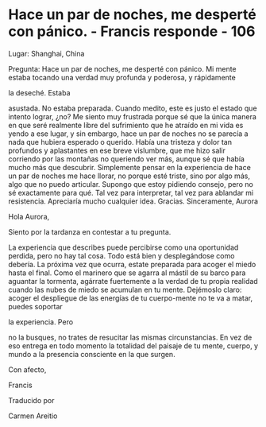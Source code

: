 # Hace un par de noches, me desperté con pánico. - Francis responde - 106

Lugar: Shanghai, China

Pregunta: Hace un par de noches, me desperté con pánico. Mi mente estaba tocando una verdad muy profunda y poderosa, y rápidamente 

la deseché. Estaba

 asustada. No estaba preparada. Cuando medito, este es justo el estado que intento lograr, ¿no? Me siento muy frustrada porque sé que la única manera en que seré realmente libre del sufrimiento que he atraído en mi vida es yendo a ese lugar, y sin embargo, hace un par de noches no se parecía a nada que hubiera esperado o querido. Había una tristeza y dolor tan profundos y aplastantes en ese breve vislumbre, que me hizo salir corriendo por las montañas no queriendo ver más, aunque sé que había mucho más que descubrir. Simplemente pensar en la experiencia de hace un par de noches me hace llorar, no porque esté triste, sino por algo más, algo que no puedo articular. Supongo que estoy pidiendo consejo, pero no sé exactamente para qué. Tal vez para interpretar, tal vez para ablandar mi resistencia. Apreciaría mucho cualquier idea. Gracias. Sinceramente, Aurora

Hola Aurora,

Siento por la tardanza en contestar a tu pregunta.

La experiencia que describes puede percibirse como una oportunidad perdida, pero no hay tal cosa. Todo está bien y desplegándose como debería. La próxima vez que ocurra, estate preparada para acoger el miedo hasta el final. Como el marinero que se agarra al mástil de su barco para aguantar la tormenta, agárrate fuertemente a la verdad de tu propia realidad cuando las nubes de miedo se acumulan en tu mente. Dejémoslo claro: acoger el despliegue de las energías de tu cuerpo-mente no te va a matar, puedes soportar 

la experiencia. Pero

 no la busques, no trates de resucitar las mismas circunstancias. En vez de eso entrega en todo momento la totalidad del paisaje de tu mente, cuerpo, y mundo a la presencia consciente en la que surgen.

Con afecto, 

Francis

Traducido por 

Carmen Areitio


